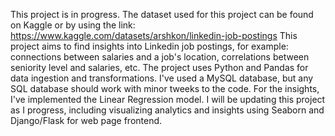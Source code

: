 This project is in progress.
The dataset used for this project can be found on Kaggle or by using the link: https://www.kaggle.com/datasets/arshkon/linkedin-job-postings
This project aims to find insights into Linkedin job postings, for example: connections between salaries and a job's location, correlations between seniority level and salaries, etc.
The project uses Python and Pandas for data ingestion and transformations.
I've used a MySQL database, but any SQL database should work with minor tweeks to the code.
For the insights, I've implemented the Linear Regression model.
I will be updating this project as I progress, including visualizing analytics and insights using Seaborn and Django/Flask for web page frontend.
